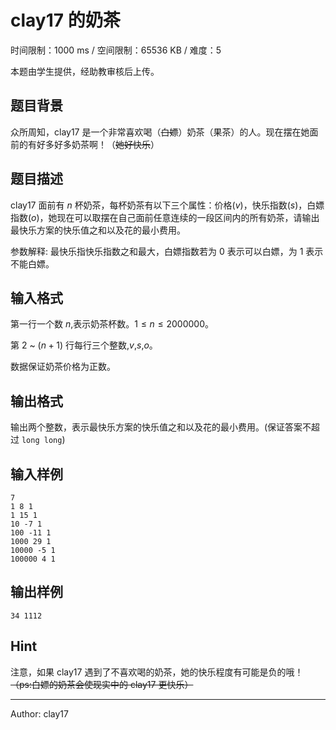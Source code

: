 # clay17 的奶茶

时间限制：1000 ms / 空间限制：65536 KB / 难度：5

本题由学生提供，经助教审核后上传。

## 题目背景

众所周知，clay17 是一个非常喜欢喝（~~白嫖~~）奶茶（果茶）的人。现在摆在她面前的有好多好多奶茶啊！（~~她好快乐~~）

## 题目描述

clay17 面前有 $n$ 杯奶茶，每杯奶茶有以下三个属性：价格($v$)，快乐指数($s$)，白嫖指数($o$)，她现在可以取摆在自己面前任意连续的一段区间内的所有奶茶，请输出最快乐方案的快乐值之和以及花的最小费用。

参数解释: 最快乐指快乐指数之和最大，白嫖指数若为 $0$ 表示可以白嫖，为 $1$ 表示不能白嫖。

## 输入格式

第一行一个数 $n$,表示奶茶杯数。$1 \le n \le 2000000$。

第 $2$ ~ ($n+1$) 行每行三个整数,$v$,$s$,$o$。

数据保证奶茶价格为正数。

## 输出格式

输出两个整数，表示最快乐方案的快乐值之和以及花的最小费用。(保证答案不超过 `long long`)

## 输入样例

    7
    1 8 1
    1 15 1
    10 -7 1
    100 -11 1
    1000 29 1
    10000 -5 1
    100000 4 1

## 输出样例

    34 1112

## Hint

注意，如果 clay17 遇到了不喜欢喝的奶茶，她的快乐程度有可能是负的哦！
~~（ps:白嫖的奶茶会使现实中的 clay17 更快乐）~~

---

Author: clay17
